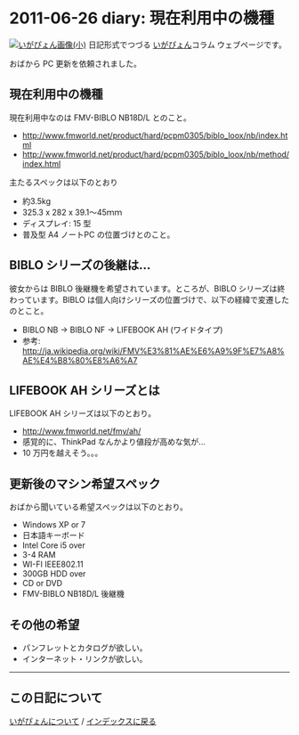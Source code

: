2011-06-26 diary: 現在利用中の機種
=====================================================================================================
[![いがぴょん画像(小)](https://igapyon.github.io/diary/images/iga200306s.jpg "いがぴょん")](https://igapyon.github.io/diary/memo/memoigapyon.html) 日記形式でつづる [いがぴょん](https://igapyon.github.io/diary/memo/memoigapyon.html)コラム ウェブページです。

おばから PC 更新を依頼されました。


## 現在利用中の機種

現在利用中なのは FMV-BIBLO NB18D/L とのこと。
- http://www.fmworld.net/product/hard/pcpm0305/biblo_loox/nb/index.html
- http://www.fmworld.net/product/hard/pcpm0305/biblo_loox/nb/method/index.html

主たるスペックは以下のとおり
- 約3.5kg
- 325.3 x 282 x 39.1～45ｍｍ
- ディスプレイ: 15 型
- 普及型 A4 ノートPC の位置づけとのこと。


## BIBLO シリーズの後継は...

彼女からは BIBLO 後継機を希望されています。ところが、BIBLO シリーズは終わっています。BIBLO は個人向けシリーズの位置づけで、以下の経緯で変遷したのとこと。
- BIBLO NB → BIBLO NF → LIFEBOOK AH (ワイドタイプ)
- 参考: http://ja.wikipedia.org/wiki/FMV%E3%81%AE%E6%A9%9F%E7%A8%AE%E4%B8%80%E8%A6%A7


## LIFEBOOK AH シリーズとは

LIFEBOOK AH シリーズは以下のとおり。
- http://www.fmworld.net/fmv/ah/
- 感覚的に、ThinkPad なんかより値段が高めな気が...
- 10 万円を越えそう。。。


## 更新後のマシン希望スペック

おばから聞いている希望スペックは以下のとおり。
- Windows XP or 7
- 日本語キーボード
- Intel Core i5 over
- 3-4 RAM
- WI-FI IEEE802.11
- 300GB HDD over
- CD or DVD
- FMV-BIBLO NB18D/L 後継機


##  その他の希望

- パンフレットとカタログが欲しい。
- インターネット・リンクが欲しい。



----------------------------------------------------------------------------------------------------

## この日記について
[いがぴょんについて](http://www.igapyon.jp/igapyon/diary/memo/memoigapyon.html) / [インデックスに戻る](https://igapyon.github.io/diary/idxall.html)
